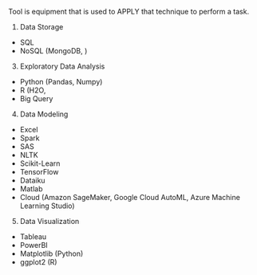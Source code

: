 
Tool is equipment that is used to APPLY that technique to perform a task.

1. Data Storage
- SQL
- NoSQL (MongoDB, )
3. Exploratory Data Analysis
- Python (Pandas, Numpy)
- R (H2O, 
- Big Query
4. Data Modeling
- Excel
- Spark
- SAS
- NLTK
- Scikit-Learn
- TensorFlow
- Dataiku
- Matlab
- Cloud (Amazon SageMaker, Google Cloud AutoML, Azure Machine Learning Studio)
5. Data Visualization
- Tableau
- PowerBI
- Matplotlib (Python)
- ggplot2 (R)
